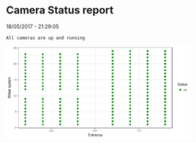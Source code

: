Camera Status report
================
18/05/2017 - 21:29:05

    All cameras are up and running

![](camreport_files/figure-markdown_github/unnamed-chunk-2-1.png)
